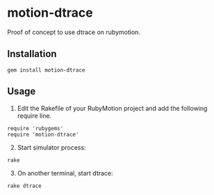 motion-dtrace
=============

Proof of concept to use dtrace on rubymotion.

Installation
------------

```
gem install motion-dtrace
```

Usage
-----


1. Edit the Rakefile of your RubyMotion project and add the following require line.

```
require 'rubygems'
require 'motion-dtrace'
```

2. Start simulator process:

```
rake
```

3. On another terminal, start dtrace:

```
rake dtrace
```


